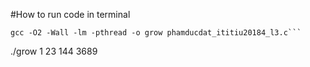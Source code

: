 #How to run code in terminal

```
gcc -O2 -Wall -lm -pthread -o grow phamducdat_ititiu20184_l3.c```

```
./grow 1 23 144 3689
```
